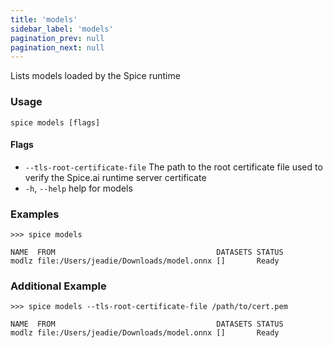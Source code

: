 ```yaml
---
title: 'models'
sidebar_label: 'models'
pagination_prev: null
pagination_next: null
---
```


Lists models loaded by the Spice runtime

### Usage

```shell
spice models [flags]
```

#### Flags

- `--tls-root-certificate-file` The path to the root certificate file used to verify the Spice.ai runtime server certificate
- `-h`, `--help` help for models

### Examples

```shell
>>> spice models

NAME  FROM                                    DATASETS STATUS
modlz file:/Users/jeadie/Downloads/model.onnx []       Ready
```

### Additional Example

```shell
>>> spice models --tls-root-certificate-file /path/to/cert.pem

NAME  FROM                                    DATASETS STATUS
modlz file:/Users/jeadie/Downloads/model.onnx []       Ready
```
